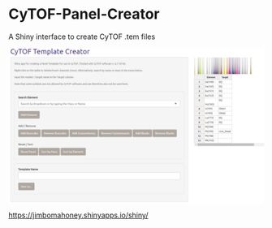 # CyTOF-Panel-Creator
A Shiny interface to create CyTOF .tem files

<img src="https://raw.githubusercontent.com/JimboMahoney/CyTOF-Panel-Creator/master/2019_11_22_14_12_17_CyTOF_Template_Creator.png"
  align="center" />

https://jimbomahoney.shinyapps.io/shiny/
